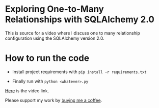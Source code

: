 # Exploring One-to-Many Relationships with SQLAlchemy 2.0
This is source for a video where I discuss one to many relationship configuration using the SQLAlchemy version 2.0.

# How to run the code
- Install project requirements with ```pip install -r requirements.txt```

- Finally run with ``python <whatever>.py``

[Here](https://youtu.be/wvQJzMrKy9E) is the video link. 

Please support my work by [buying me a coffee](https://buymeacoffee.com/jod35).
